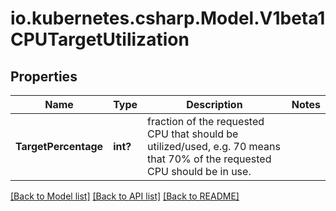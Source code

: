 # io.kubernetes.csharp.Model.V1beta1CPUTargetUtilization
## Properties

Name | Type | Description | Notes
------------ | ------------- | ------------- | -------------
**TargetPercentage** | **int?** | fraction of the requested CPU that should be utilized/used, e.g. 70 means that 70% of the requested CPU should be in use. | 

[[Back to Model list]](../README.md#documentation-for-models) [[Back to API list]](../README.md#documentation-for-api-endpoints) [[Back to README]](../README.md)

